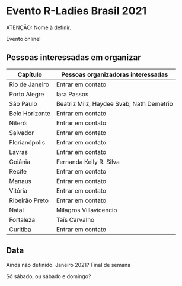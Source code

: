 # Evento R-Ladies Brasil 2021

ATENÇÃO: Nome à definir.

Evento online!

## Pessoas interessadas em organizar


| Capítulo | Pessoas organizadoras interessadas |
|----------|------------------------------------|
| Rio de Janeiro | Entrar em contato |
| Porto Alegre | Iara Passos |
| São Paulo | Beatriz Milz, Haydee Svab, Nath Demetrio |
| Belo Horizonte | Entrar em contato |
| Niterói | Entrar em contato |
| Salvador | Entrar em contato |
| Florianópolis | Entrar em contato |
| Lavras | Entrar em contato |
| Goiânia | Fernanda Kelly R. Silva |
| Recife | Entrar em contato |
| Manaus | Entrar em contato |
| Vitória | Entrar em contato |
| Ribeirão Preto | Entrar em contato |
| Natal | Milagros Villavicencio |
| Fortaleza | Taís Carvalho |
| Curitiba | Entrar em contato |


## Data 

Ainda não definido. Janeiro 2021?
Final de semana

Só sábado, ou sábado e domingo?


